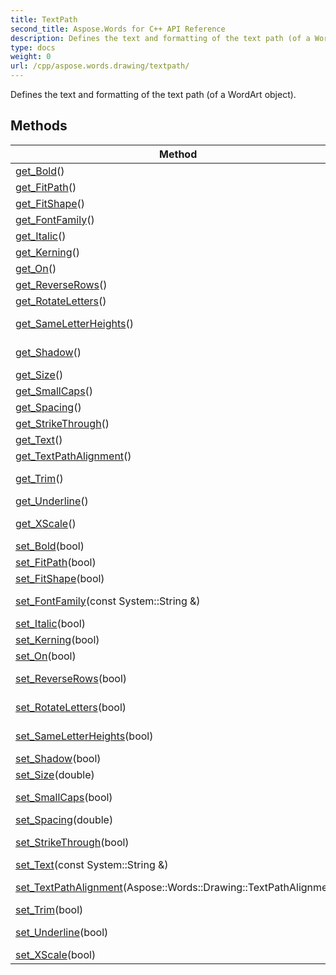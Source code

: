 ```yaml
---
title: TextPath
second_title: Aspose.Words for C++ API Reference
description: Defines the text and formatting of the text path (of a WordArt object). 
type: docs
weight: 0
url: /cpp/aspose.words.drawing/textpath/
---
```


Defines the text and formatting of the text path (of a WordArt object). 

## Methods

| Method | Description |
| --- | --- |
| [get_Bold](./get_bold/)() | True if the font is formatted as bold.  |
| [get_FitPath](./get_fitpath/)() | Defines whether the text fits the path of a shape.  |
| [get_FitShape](./get_fitshape/)() | Defines whether the text fits bounding box of a shape.  |
| [get_FontFamily](./get_fontfamily/)() | Defines the family of the textpath font.  |
| [get_Italic](./get_italic/)() | True if the font is formatted as italic.  |
| [get_Kerning](./get_kerning/)() | Determines whether kerning is turned on.  |
| [get_On](./get_on/)() | Defines whether the text is displayed.  |
| [get_ReverseRows](./get_reverserows/)() | Determines whether the layout order of rows is reversed.  |
| [get_RotateLetters](./get_rotateletters/)() | Determines whether the letters of the text are rotated.  |
| [get_SameLetterHeights](./get_sameletterheights/)() | Determines whether all letters will be the same height regardless of initial case.  |
| [get_Shadow](./get_shadow/)() | Defines whether a shadow is applied to the text on a text path.  |
| [get_Size](./get_size/)() | Defines the size of the font in points.  |
| [get_SmallCaps](./get_smallcaps/)() | True if the font is formatted as small capital letters.  |
| [get_Spacing](./get_spacing/)() | Defines the amount of spacing for text. 1 means 100%.  |
| [get_StrikeThrough](./get_strikethrough/)() | True if the font is formatted as strikethrough text.  |
| [get_Text](./get_text/)() | Defines the text of the text path.  |
| [get_TextPathAlignment](./get_textpathalignment/)() | Defines the alignment of text.  |
| [get_Trim](./get_trim/)() | Determines whether extra space is removed above and below the text.  |
| [get_Underline](./get_underline/)() | True if the font is underlined.  |
| [get_XScale](./get_xscale/)() | Determines whether a straight textpath will be used instead of the shape path.  |
| [set_Bold](./set_bold/)(bool) | Setter for Aspose::Words::Drawing::TextPath::get_Bold.  |
| [set_FitPath](./set_fitpath/)(bool) | Setter for Aspose::Words::Drawing::TextPath::get_FitPath.  |
| [set_FitShape](./set_fitshape/)(bool) | Setter for Aspose::Words::Drawing::TextPath::get_FitShape.  |
| [set_FontFamily](./set_fontfamily/)(const System::String &) | Setter for Aspose::Words::Drawing::TextPath::get_FontFamily.  |
| [set_Italic](./set_italic/)(bool) | Setter for Aspose::Words::Drawing::TextPath::get_Italic.  |
| [set_Kerning](./set_kerning/)(bool) | Setter for Aspose::Words::Drawing::TextPath::get_Kerning.  |
| [set_On](./set_on/)(bool) | Setter for Aspose::Words::Drawing::TextPath::get_On.  |
| [set_ReverseRows](./set_reverserows/)(bool) | Setter for Aspose::Words::Drawing::TextPath::get_ReverseRows.  |
| [set_RotateLetters](./set_rotateletters/)(bool) | Setter for Aspose::Words::Drawing::TextPath::get_RotateLetters.  |
| [set_SameLetterHeights](./set_sameletterheights/)(bool) | Setter for Aspose::Words::Drawing::TextPath::get_SameLetterHeights.  |
| [set_Shadow](./set_shadow/)(bool) | Setter for Aspose::Words::Drawing::TextPath::get_Shadow.  |
| [set_Size](./set_size/)(double) | Defines the size of the font in points.  |
| [set_SmallCaps](./set_smallcaps/)(bool) | Setter for Aspose::Words::Drawing::TextPath::get_SmallCaps.  |
| [set_Spacing](./set_spacing/)(double) | Setter for Aspose::Words::Drawing::TextPath::get_Spacing.  |
| [set_StrikeThrough](./set_strikethrough/)(bool) | Setter for Aspose::Words::Drawing::TextPath::get_StrikeThrough.  |
| [set_Text](./set_text/)(const System::String &) | Setter for Aspose::Words::Drawing::TextPath::get_Text.  |
| [set_TextPathAlignment](./set_textpathalignment/)(Aspose::Words::Drawing::TextPathAlignment) | Setter for Aspose::Words::Drawing::TextPath::get_TextPathAlignment.  |
| [set_Trim](./set_trim/)(bool) | Setter for Aspose::Words::Drawing::TextPath::get_Trim.  |
| [set_Underline](./set_underline/)(bool) | Setter for Aspose::Words::Drawing::TextPath::get_Underline.  |
| [set_XScale](./set_xscale/)(bool) | Setter for Aspose::Words::Drawing::TextPath::get_XScale.  |
